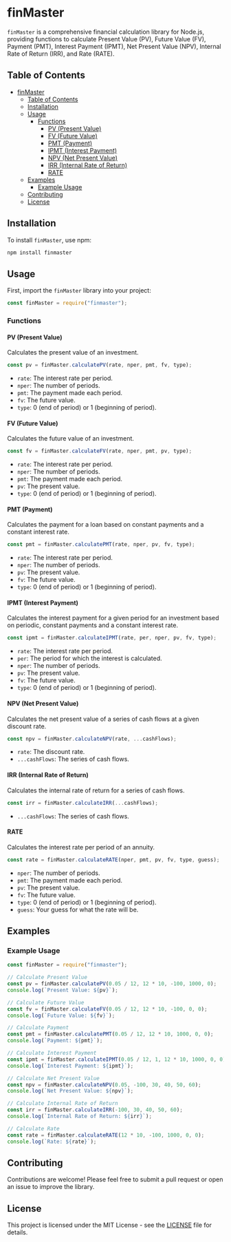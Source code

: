 # finMaster

`finMaster` is a comprehensive financial calculation library for Node.js, providing functions to calculate Present Value (PV), Future Value (FV), Payment (PMT), Interest Payment (IPMT), Net Present Value (NPV), Internal Rate of Return (IRR), and Rate (RATE).

## Table of Contents

- [finMaster](#finmaster)
  - [Table of Contents](#table-of-contents)
  - [Installation](#installation)
  - [Usage](#usage)
    - [Functions](#functions)
      - [PV (Present Value)](#pv-present-value)
      - [FV (Future Value)](#fv-future-value)
      - [PMT (Payment)](#pmt-payment)
      - [IPMT (Interest Payment)](#ipmt-interest-payment)
      - [NPV (Net Present Value)](#npv-net-present-value)
      - [IRR (Internal Rate of Return)](#irr-internal-rate-of-return)
      - [RATE](#rate)
  - [Examples](#examples)
    - [Example Usage](#example-usage)
  - [Contributing](#contributing)
  - [License](#license)

## Installation

To install `finMaster`, use npm:

```bash
npm install finmaster
```

## Usage

First, import the `finMaster` library into your project:

```javascript
const finMaster = require("finmaster");
```

### Functions

#### PV (Present Value)

Calculates the present value of an investment.

```javascript
const pv = finMaster.calculatePV(rate, nper, pmt, fv, type);
```

- `rate`: The interest rate per period.
- `nper`: The number of periods.
- `pmt`: The payment made each period.
- `fv`: The future value.
- `type`: 0 (end of period) or 1 (beginning of period).

#### FV (Future Value)

Calculates the future value of an investment.

```javascript
const fv = finMaster.calculateFV(rate, nper, pmt, pv, type);
```

- `rate`: The interest rate per period.
- `nper`: The number of periods.
- `pmt`: The payment made each period.
- `pv`: The present value.
- `type`: 0 (end of period) or 1 (beginning of period).

#### PMT (Payment)

Calculates the payment for a loan based on constant payments and a constant interest rate.

```javascript
const pmt = finMaster.calculatePMT(rate, nper, pv, fv, type);
```

- `rate`: The interest rate per period.
- `nper`: The number of periods.
- `pv`: The present value.
- `fv`: The future value.
- `type`: 0 (end of period) or 1 (beginning of period).

#### IPMT (Interest Payment)

Calculates the interest payment for a given period for an investment based on periodic, constant payments and a constant interest rate.

```javascript
const ipmt = finMaster.calculateIPMT(rate, per, nper, pv, fv, type);
```

- `rate`: The interest rate per period.
- `per`: The period for which the interest is calculated.
- `nper`: The number of periods.
- `pv`: The present value.
- `fv`: The future value.
- `type`: 0 (end of period) or 1 (beginning of period).

#### NPV (Net Present Value)

Calculates the net present value of a series of cash flows at a given discount rate.

```javascript
const npv = finMaster.calculateNPV(rate, ...cashFlows);
```

- `rate`: The discount rate.
- `...cashFlows`: The series of cash flows.

#### IRR (Internal Rate of Return)

Calculates the internal rate of return for a series of cash flows.

```javascript
const irr = finMaster.calculateIRR(...cashFlows);
```

- `...cashFlows`: The series of cash flows.

#### RATE

Calculates the interest rate per period of an annuity.

```javascript
const rate = finMaster.calculateRATE(nper, pmt, pv, fv, type, guess);
```

- `nper`: The number of periods.
- `pmt`: The payment made each period.
- `pv`: The present value.
- `fv`: The future value.
- `type`: 0 (end of period) or 1 (beginning of period).
- `guess`: Your guess for what the rate will be.

## Examples

### Example Usage

```javascript
const finMaster = require("finmaster");

// Calculate Present Value
const pv = finMaster.calculatePV(0.05 / 12, 12 * 10, -100, 1000, 0);
console.log(`Present Value: ${pv}`);

// Calculate Future Value
const fv = finMaster.calculateFV(0.05 / 12, 12 * 10, -100, 0, 0);
console.log(`Future Value: ${fv}`);

// Calculate Payment
const pmt = finMaster.calculatePMT(0.05 / 12, 12 * 10, 1000, 0, 0);
console.log(`Payment: ${pmt}`);

// Calculate Interest Payment
const ipmt = finMaster.calculateIPMT(0.05 / 12, 1, 12 * 10, 1000, 0, 0);
console.log(`Interest Payment: ${ipmt}`);

// Calculate Net Present Value
const npv = finMaster.calculateNPV(0.05, -100, 30, 40, 50, 60);
console.log(`Net Present Value: ${npv}`);

// Calculate Internal Rate of Return
const irr = finMaster.calculateIRR(-100, 30, 40, 50, 60);
console.log(`Internal Rate of Return: ${irr}`);

// Calculate Rate
const rate = finMaster.calculateRATE(12 * 10, -100, 1000, 0, 0);
console.log(`Rate: ${rate}`);
```

## Contributing

Contributions are welcome! Please feel free to submit a pull request or open an issue to improve the library.

## License

This project is licensed under the MIT License - see the [LICENSE](LICENSE) file for details.
